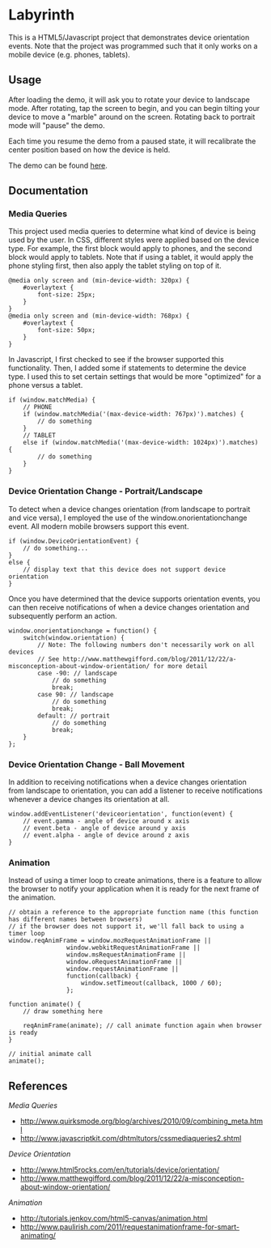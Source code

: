 Labyrinth
==============
This is a HTML5/Javascript project that demonstrates device orientation events. Note that the project was programmed such that it only works on a mobile device (e.g. phones, tablets). 

## Usage
After loading the demo, it will ask you to rotate your device to landscape mode. After rotating, tap the screen to begin, and you can begin tilting your device to move a "marble" around on the screen. Rotating back to portrait mode will "pause" the demo.

Each time you resume the demo from a paused state, it will recalibrate the center position based on how the device is held. 

The demo can be found [here](http://mycowsworld.com/code/Labyrinth/).

## Documentation
### Media Queries
This project used media queries to determine what kind of device is being used by the user. In CSS, different styles were applied based on the device type. For example, the first block would apply to phones, and the second block would apply to tablets. Note that if using a tablet, it would apply the phone styling first, then also apply the tablet styling on top of it. 
```
@media only screen and (min-device-width: 320px) {
	#overlaytext {
		font-size: 25px;
	}
}
@media only screen and (min-device-width: 768px) {
	#overlaytext {
		font-size: 50px;
	}
}
```

In Javascript, I first checked to see if the browser supported this functionality. Then, I added some if statements to determine the device type. I used this to set certain settings that would be more "optimized" for a phone versus a tablet. 
```
if (window.matchMedia) {
	// PHONE
	if (window.matchMedia('(max-device-width: 767px)').matches) {
		// do something
	}
	// TABLET
	else if (window.matchMedia('(max-device-width: 1024px)').matches) {
		// do something
	}
}
```

### Device Orientation Change - Portrait/Landscape
To detect when a device changes orientation (from landscape to portrait and vice versa), I employed the use of the window.onorientationchange event. All modern mobile browsers support this event. 
```
if (window.DeviceOrientationEvent) {
    // do something...
}
else {
    // display text that this device does not support device orientation
}
```
Once you have determined that the device supports orientation events, you can then receive notifications of when a device changes orientation and subsequently perform an action.
```
window.onorientationchange = function() { 
	switch(window.orientation) {  
	    // Note: The following numbers don't necessarily work on all devices
	    // See http://www.matthewgifford.com/blog/2011/12/22/a-misconception-about-window-orientation/ for more detail
  		case -90: // landscape
  		    // do something
  			break;
 		case 90: // landscape
 		    // do something
    		break; 
  		default: // portrait
  		    // do something
    		break; 
	}
};
```

### Device Orientation Change - Ball Movement
In addition to receiving notifications when a device changes orientation from landscape to orientation, you can add a listener to receive notifications whenever a device changes its orientation at all. 
```
window.addEventListener('deviceorientation', function(event) {
    // event.gamma - angle of device around x axis
    // event.beta - angle of device around y axis
    // event.alpha - angle of device around z axis
}
```

### Animation
Instead of using a timer loop to create animations, there is a feature to allow the browser to notify your application when it is ready for the next frame of the animation. 
```
// obtain a reference to the appropriate function name (this function has different names between browsers)
// if the browser does not support it, we'll fall back to using a timer loop
window.reqAnimFrame = window.mozRequestAnimationFrame ||
                window.webkitRequestAnimationFrame ||
                window.msRequestAnimationFrame ||
                window.oRequestAnimationFrame ||
                window.requestAnimationFrame || 
                function(callback) {
          			window.setTimeout(callback, 1000 / 60);
        		};
        		
function animate() {
    // draw something here
    
    reqAnimFrame(animate); // call animate function again when browser is ready
}

// initial animate call
animate();
```


## References
<i>Media Queries</i>
- http://www.quirksmode.org/blog/archives/2010/09/combining_meta.html
- http://www.javascriptkit.com/dhtmltutors/cssmediaqueries2.shtml

<i>Device Orientation</i>
- http://www.html5rocks.com/en/tutorials/device/orientation/
- http://www.matthewgifford.com/blog/2011/12/22/a-misconception-about-window-orientation/

<i>Animation</i>
- http://tutorials.jenkov.com/html5-canvas/animation.html
- http://www.paulirish.com/2011/requestanimationframe-for-smart-animating/
